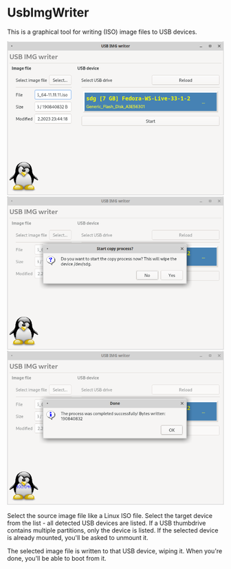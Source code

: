 UsbImgWriter
============

This is a graphical tool for writing (ISO) image files to USB devices.

![UsbImgWriter - main window, drive selected](screenshots/USB_IMG_writer_001.png)
![UsbImgWriter - start copy from image to USB device](screenshots/USB_IMG_writer_002.png)
![UsbImgWriter - copy process completed](screenshots/USB_IMG_writer_003.png)

Select the source image file like a Linux ISO file.
Select the target device from the list - all detected USB devices are listed.
If a USB thumbdrive contains multiple partitions, only the device is listed.
If the selected device is already mounted, you'll be asked to unmount it.

The selected image file is written to that USB device, wiping it.
When you're done, you'll be able to boot from it.



